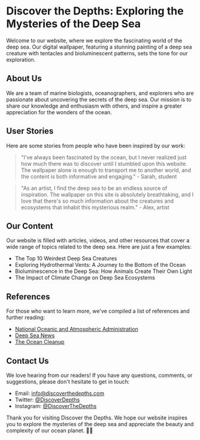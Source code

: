<!--font:Lato-->

# Discover the Depths: Exploring the Mysteries of the Deep Sea

Welcome to our website, where we explore the fascinating world of the deep sea. Our digital wallpaper, featuring a stunning painting of a deep sea creature with tentacles and bioluminescent patterns, sets the tone for our exploration.

## About Us

We are a team of marine biologists, oceanographers, and explorers who are passionate about uncovering the secrets of the deep sea. Our mission is to share our knowledge and enthusiasm with others, and inspire a greater appreciation for the wonders of the ocean.

## User Stories

Here are some stories from people who have been inspired by our work:

> "I've always been fascinated by the ocean, but I never realized just how much there was to discover until I stumbled upon this website. The wallpaper alone is enough to transport me to another world, and the content is both informative and engaging." - Sarah, student

> "As an artist, I find the deep sea to be an endless source of inspiration. The wallpaper on this site is absolutely breathtaking, and I love that there's so much information about the creatures and ecosystems that inhabit this mysterious realm." - Alex, artist

## Our Content

Our website is filled with articles, videos, and other resources that cover a wide range of topics related to the deep sea. Here are just a few examples:

- The Top 10 Weirdest Deep Sea Creatures
- Exploring Hydrothermal Vents: A Journey to the Bottom of the Ocean
- Bioluminescence in the Deep Sea: How Animals Create Their Own Light
- The Impact of Climate Change on Deep Sea Ecosystems

## References

For those who want to learn more, we've compiled a list of references and further reading:

- [National Oceanic and Atmospheric Administration](#noaa)
- [Deep Sea News](#deepseanews)
- [The Ocean Cleanup](#oceancleanup)

## Contact Us

We love hearing from our readers! If you have any questions, comments, or suggestions, please don't hesitate to get in touch:

- Email: [info@discoverthedepths.com](mailto:info@discoverthedepths.com)
- Twitter: [@DiscoverDepths](#twitter)
- Instagram: [@DiscoverTheDepths](#instagram)

Thank you for visiting Discover the Depths. We hope our website inspires you to explore the mysteries of the deep sea and appreciate the beauty and complexity of our ocean planet. 🌊🐙

<!--

Write me content for website with wallpaper which alt text is:

"A digital painting of a deep sea creature, with tentacles and bioluminescent patterns evoking a sense of mystery and exploration."

The name/title of the page should not be 1:1 copy of the alt text but rather a real content of the website which is using this wallpaper.

- Use markdown format 
- Start with heading
- Heading should be short and concise
- The content should look like a real website 
- The website should not be about the wallpaper, wallpaper is just a related background
- Heading should be contain work "wallpaper" or "background"
- Include real sections like references, contact, user stories, etc. use things relevant to the page purpose.
- Feel free to use structure like headings, bullets, numbering, blockquotes, paragraphs, horizontal lines, etc.
- You can use formatting like bold or _italic_
- You can include UTF-8 emojis
- Links should be only #hash anchors (and you can refer to the document itself)
- Do not include images


---


# Discover the Depths: Exploring the Mysteries of the Deep Sea

Welcome to our website, where we explore the fascinating world of the deep sea. Our digital wallpaper, featuring a stunning painting of a deep sea creature with tentacles and bioluminescent patterns, sets the tone for our exploration.

## About Us

We are a team of marine biologists, oceanographers, and explorers who are passionate about uncovering the secrets of the deep sea. Our mission is to share our knowledge and enthusiasm with others, and inspire a greater appreciation for the wonders of the ocean.

## User Stories

Here are some stories from people who have been inspired by our work:

> "I've always been fascinated by the ocean, but I never realized just how much there was to discover until I stumbled upon this website. The wallpaper alone is enough to transport me to another world, and the content is both informative and engaging." - Sarah, student

> "As an artist, I find the deep sea to be an endless source of inspiration. The wallpaper on this site is absolutely breathtaking, and I love that there's so much information about the creatures and ecosystems that inhabit this mysterious realm." - Alex, artist

## Our Content

Our website is filled with articles, videos, and other resources that cover a wide range of topics related to the deep sea. Here are just a few examples:

- The Top 10 Weirdest Deep Sea Creatures
- Exploring Hydrothermal Vents: A Journey to the Bottom of the Ocean
- Bioluminescence in the Deep Sea: How Animals Create Their Own Light
- The Impact of Climate Change on Deep Sea Ecosystems

## References

For those who want to learn more, we've compiled a list of references and further reading:

- [National Oceanic and Atmospheric Administration](#noaa)
- [Deep Sea News](#deepseanews)
- [The Ocean Cleanup](#oceancleanup)

## Contact Us

We love hearing from our readers! If you have any questions, comments, or suggestions, please don't hesitate to get in touch:

- Email: [info@discoverthedepths.com](mailto:info@discoverthedepths.com)
- Twitter: [@DiscoverDepths](#twitter)
- Instagram: [@DiscoverTheDepths](#instagram)

Thank you for visiting Discover the Depths. We hope our website inspires you to explore the mysteries of the deep sea and appreciate the beauty and complexity of our ocean planet. 🌊🐙

-->
